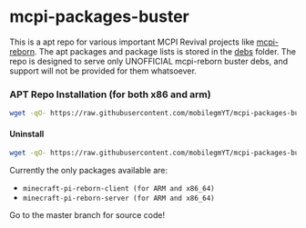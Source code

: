 # mcpi-packages-buster
This is a apt repo for various important MCPI Revival projects like [mcpi-reborn](https://gitea.thebrokenrail.com/TheBrokenRail/minecraft-pi-reborn). The apt packages and package lists is stored in the [debs](debs/) folder. The repo is designed to serve only UNOFFICIAL mcpi-reborn buster debs, and support will not be provided for them whatsoever.

### APT Repo Installation (for both x86 and arm)
```bash
wget -qO- https://raw.githubusercontent.com/mobilegmYT/mcpi-packages-buster/main/install.sh | bash
```

#### Uninstall
```bash
wget -qO- https://raw.githubusercontent.com/mobilegmYT/mcpi-packages-buster/main/uninstall.sh | bash
```

Currently the only packages available are:
- `minecraft-pi-reborn-client (for ARM and x86_64)`
- `minecraft-pi-reborn-server (for ARM and x86_64)`

Go to the master branch for source code!
